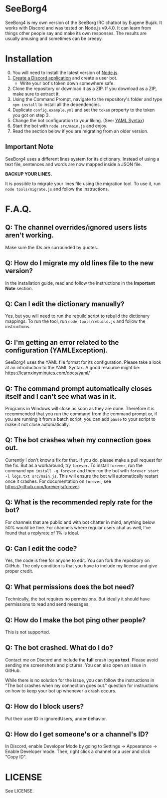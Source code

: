 # SeeBorg4
SeeBorg4 is my own version of the SeeBorg IRC chatbot by Eugene Bujak.
It works with Discord and was tested on Node.js v9.4.0.
It can learn from things other people say and make its own responses.
The results are usually amusing and sometimes can be creepy.

# Installation

0. You will need to install the latest version of [Node.js](https://nodejs.org/en/).
0. [Create a Discord application](https://discordapp.com/developers/applications/me) and create a user bot.
    - Write your bot's token down somewhere safe.
0. Clone the repository or download it as a ZIP. If you download as a ZIP, make sure to extract it.
0. Using the Command Prompt, navigate to the repository's folder and type `npm install` to install all the dependencies.
0. Duplicate `config.example.yml` and set the `token` property to the token you got on step 3.
0. Change the bot configuration to your liking. (See: [YAML Syntax](https://learn.getgrav.org/advanced/yaml))
0. Start the bot with `node src/main.js` and enjoy.
0. Read the section below if you are migrating from an older version.

## Important Note

SeeBorg4 uses a different lines system for its dictionary. Instead of using a text file,
sentences and words are now mapped inside a JSON file.

__BACKUP YOUR LINES.__

It is possible to migrate your lines file using the migration tool. To use it, run `node tools/migrate.js`
and follow the instructions. 

# F.A.Q.

## Q: The channel overrides/ignored users lists aren't working.

Make sure the IDs are surrounded by quotes.

## Q: How do I migrate my old lines file to the new version?

In the installation guide, read and follow the instructions in the __Important Note__ section.

## Q: Can I edit the dictionary manually?

Yes, but you will need to run the rebuild script to rebuild the dictionary mappings. To run the tool, run `node tools/rebuild.js` and follow the instructions.

## Q: I'm getting an error related to the configuration (YAMLException).

SeeBorg4 uses the YAML file format for its configuration. Please take a look at an introduction to the YAML Syntax. A good resource might be: https://learnxinyminutes.com/docs/yaml/

## Q: The command prompt automatically closes itself and I can't see what was in it.

Programs in Windows will close as soon as they are done. Therefore it is recommended that you run the command from the command prompt or, if you are running it from a batch script, you can add `pause` to your script to make it not close automatically.

## Q: The bot crashes when my connection goes out.

Currently I don't know a fix for that. If you do, please make a pull request for the fix. But as a workaround, try `forever`. To install `forever`, run the command `npm install -g forever` and then run the bot with `forever start -l logs.txt src/main.js`. This will ensure the bot will automatically restart once it crashes. For documentation on `forever`, see https://github.com/foreverjs/forever.

## Q: What is the recommended reply rate for the bot?

For channels that are public and with bot chatter in mind, anything below 50% would be fine. For channels where regular users chat as well, I've found that a replyrate of 1% is ideal.

## Q: Can I edit the code?

Yes, the code is free for anyone to edit. You can fork the repository on GitHub. The only condition is that you have to include my license and give proper credit.

## Q: What permissions does the bot need?

Technically, the bot requires no permissions. But ideally it should have permissions to read and send messages.

## Q: How do I make the bot ping other people?

This is not supported.

## Q: The bot crashed. What do I do?

Contact me on Discord and include the __full__ crash log __as text__. Please avoid sending me screenshots and pictures. You can also open an issue in GitHub.

While there is no solution for the issue, you can follow the instructions in "The bot crashes when my connection goes out." question for instructions on how to keep your bot up whenever a crash occurs.

## Q: How do I block users?

Put their user ID in ignoredUsers, under behavior.

## Q: How do I get someone's or a channel's ID?

In Discord, enable Developer Mode by going to Settings -> Appearance -> Enable Developer mode. Then, right click a channel or a user and click "Copy ID".

# LICENSE

See LICENSE.